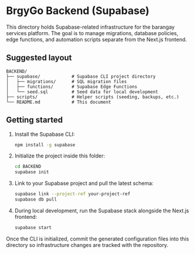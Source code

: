 # BrgyGo Backend (Supabase)

This directory holds Supabase-related infrastructure for the barangay services platform. The goal is to manage migrations, database policies, edge functions, and automation scripts separate from the Next.js frontend.

## Suggested layout

```
BACKEND/
├── supabase/            # Supabase CLI project directory
│   ├── migrations/      # SQL migration files
│   ├── functions/       # Supabase Edge Functions
│   └── seed.sql         # Seed data for local development
├── scripts/             # Helper scripts (seeding, backups, etc.)
└── README.md            # This document
```

## Getting started

1. Install the Supabase CLI:
   ```bash
   npm install -g supabase
   ```
2. Initialize the project inside this folder:
   ```bash
   cd BACKEND
   supabase init
   ```
3. Link to your Supabase project and pull the latest schema:
   ```bash
   supabase link --project-ref your-project-ref
   supabase db pull
   ```
4. During local development, run the Supabase stack alongside the Next.js frontend:
   ```bash
   supabase start
   ```

Once the CLI is initialized, commit the generated configuration files into this directory so infrastructure changes are tracked with the repository.
